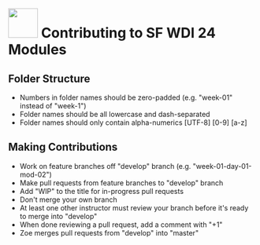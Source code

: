 # <img src="https://cloud.githubusercontent.com/assets/7833470/10423298/ea833a68-7079-11e5-84f8-0a925ab96893.png" width="60"> Contributing to SF WDI 24 Modules

## Folder Structure

* Numbers in folder names should be zero-padded (e.g. "week-01" instead of "week-1")
* Folder names should be all lowercase and dash-separated
* Folder names should only contain alpha-numerics [UTF-8] [0-9] [a-z]

## Making Contributions

* Work on feature branches off "develop" branch (e.g. "week-01-day-01-mod-02")
* Make pull requests from feature branches to "develop" branch
* Add "WIP" to the title for in-progress pull requests
* Don't merge your own branch
* At least one other instructor must review your branch before it's ready to merge into "develop"
* When done reviewing a pull request, add a comment with "+1"
* Zoe merges pull requests from "develop" into "master"
